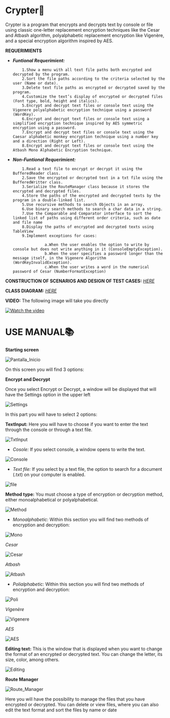 # Crypter🔐
Crypter is a program that encrypts and decrypts text by console or file using classic one-letter replacement encryption techniques like the Cesar and Atbash algorithm, polyalphabetic replacement encryption like Vigenère, and a special encryption algorithm inspired by AES.

**REQUERIMIENTS**

- _**Funtional Requerimient:**_

          1.Show a menu with all text file paths both encrypted and decrypted by the program.
          2.Sort the file paths according to the criteria selected by the user (Name or date).
          3.Delete text file paths as encrypted or decrypted saved by the program.
          4.Customize the text’s display of encrypted or decrypted files (Font type, bold, height and italics).
          5.Encrypt and decrypt text files or console text using the Vigenere polyalphabetic encryption technique using a password (WordKey).
          6.Encrypt and decrypt text files or console text using a simplified encryption technique inspired by AES symmetric encryption using a password.
          7.Encrypt and decrypt text files or console text using the Caesar alphabetic monkey encryption technique using a number key and a direction (Right or Left).
          8.Encrypt and decrypt text files or console text using the Atbash Mono Alphabetic Encryption technique.

- _**Non-Funtional Requerimient:**_

          1.Read a text file to encrypt or decrypt it using the BufferedReader class.
          2.Save the encrypted or decrypted text in a txt file using the BufferedWritter class.
          3.Serialize the RouteManager class because it stores the encrypted and decrypted files.
          4.Store the paths of the encrypted and decrypted texts by the program in a double-linked list.
          5.Use recursive methods to search Objects in an array.
          6.Use binary search methods to search a char data in a string.
          7.Use the Comparable and Comparator interface to sort the linked list of paths using different order criteria, such as date and file name
          8.Display the paths of encrypted and decrypted texts using TableView
          9.Implement exceptions for cases:
          
                    a.When the user enables the option to write by console but does not write anything in it (ConsoleEmptyException).
                    b.When the user specifies a password longer than the message itself, in the Vigenere Algorithm (WordKeyInvalidException).
                    c.When the user writes a word in the numerical password of Cesar (NumberFormatException)

**CONSTRUCTION OF SCENARIOS AND DESIGN OF TEST CASES:** _[HERE](https://github.com/ValeArias07/Crypter-/blob/master/entregas/entrega_final/CONSTRUCTION%20OF%20SCENARIOS%20AND%20DESIGN%20OF%20TEST%20CASES.pdf)_

**CLASS DIAGRAM:** _[HERE](https://github.com/ValeArias07/Crypter-/blob/master/entregas/entrega_final/CLASS%20DIAGRAM.pdf)_

**VIDEO:** The following image will take you directly

[![Watch the video](https://img.youtube.com/vi/zJrlHIRZ7lg/hqdefault.jpg)](https://www.youtube.com/watch?v=zJrlHIRZ7lg)

# USE MANUAL📚

**Starting screen**

![Pantalla_Inicio](https://github.com/ValeArias07/Crypter-/blob/master/src/images/Pantalla_Inicio.PNG)

On this screen you will find 3 options:

**Encrypt and Decrypt**

Once you select Encrypt or Decrypt, a window will be displayed that will have the Settings option in the upper left

![Settings](https://github.com/ValeArias07/Crypter-/blob/master/src/images/Setting_Encrypt.png)

In this part you will have to select 2 options:

**TextInput:** Here you will have to choose if you want to enter the text through the console or through a text file.

![TxtInput](https://github.com/ValeArias07/Crypter-/blob/master/src/images/Setting_TxtInput.png)

- _Cosole:_ If you select console, a window opens to write the text.
          
![Console](https://github.com/ValeArias07/Crypter-/blob/master/src/images/Setting_Console.png)
         
- _Text file:_ If you select by a text file, the option to search for a document (.txt) on your computer is enabled.
          
![file](https://github.com/ValeArias07/Crypter-/blob/master/src/images/Setting_File.png)

**Method type:** You must choose a type of encryption or decryption method, either monoalphabetical or polyalphabetical.

![Method](https://github.com/ValeArias07/Crypter-/blob/master/src/images/Setting_Method.png)

- _Monoalphabetic:_ Within this section you will find two methods of encryption and decryption:

![Mono](https://github.com/ValeArias07/Crypter-/blob/master/src/images/Setting_Mono.png)

_Cesar_

![Cesar](https://github.com/ValeArias07/Crypter-/blob/master/src/images/Cesar_Encrypt.png)

_Atbash_

![Atbash](https://github.com/ValeArias07/Crypter-/blob/master/src/images/Atbash_Encrypt.png)

- _Polialphabetic:_ Within this section you will find two methods of encryption and decryption:

![Poli](https://github.com/ValeArias07/Crypter-/blob/master/src/images/Setting_Poli.png)

_Vigenère_

![Vigenere](https://github.com/ValeArias07/Crypter-/blob/master/src/images/Vigenere_Encrypt.png)

_AES_

![AES](https://github.com/ValeArias07/Crypter-/blob/master/src/images/AES_Encrypt.png)

**Editing text:** This is the window that is displayed when you want to change the format of an encrypted or decrypted text. You can change the letter, its size, color, among others.

![Editing](https://github.com/ValeArias07/Crypter-/blob/master/src/images/EnDecriptTxt.png)

**Route Manager**

![Route_Manager](https://github.com/ValeArias07/Crypter-/blob/master/src/images/Route_Manager.png)

Here you will have the possibility to manage the files that you have encrypted or decrypted. You can delete or view files, where you can also edit the text format and sort the files by name or date
